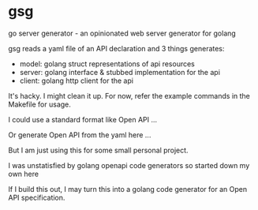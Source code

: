 # gsg

go server generator - an opinionated web server generator for golang

gsg reads a yaml file of an API declaration and 3 things generates:

- model: golang struct representations of api resources
- server: golang interface & stubbed implementation for the api
- client: golang http client for the api

It's hacky. I might clean it up. For now, refer the example commands in the Makefile for usage.

I could use a standard format like Open API ...

Or generate Open API from the yaml here ...

But I am just using this for some small personal project.

I was unstatisfied by golang openapi code generators so started down my own here

If I build this out, I may turn this into a golang code generator for an Open API specification.
